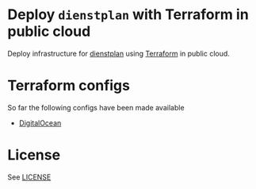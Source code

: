 # Deploy `dienstplan` with Terraform in public cloud

Deploy infrastructure for
[dienstplan](https://github.com/pilosus/dienstplan) using
[Terraform](https://developer.hashicorp.com/terraform) in public cloud.

# Terraform configs

So far the following configs have been made available

- [DigitalOcean](https://github.com/pilosus/dienstplan-tf/tree/main/digitalocean)

# License

See [LICENSE](https://github.com/pilosus/dienstplan-tf/tree/main/LICENSE)
